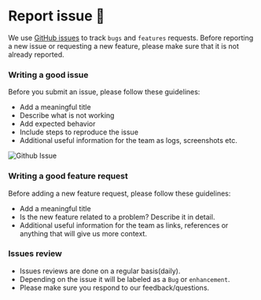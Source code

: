 # Report issue :loudspeaker:

We use [GitHub issues](https://github.com/mindsdb/mindsdb/issues) to track `bugs` and `features` requests. Before reporting a new issue or requesting a new feature, please make sure that it is not already reported.


### Writing a good issue

Before you submit an issue, please follow these guidelines:

* Add a meaningful title
* Describe what is not working
* Add expected behavior
* Include steps to reproduce the issue
* Additional useful information for the team as logs, screenshots etc.

![Github Issue](/assets/report-issue.gif)


### Writing a good feature request

Before adding a new feature request, please follow these guidelines:

* Add a meaningful title
* Is the new feature related to a problem? Describe it in detail.
* Additional useful information for the team as links, references or anything that will give us more context.

### Issues review

* Issues reviews are done on a regular basis(daily). 
* Depending on the issue it will be labeled as a `Bug` or `enhancement`.
* Please make sure you respond to our feedback/questions. 


